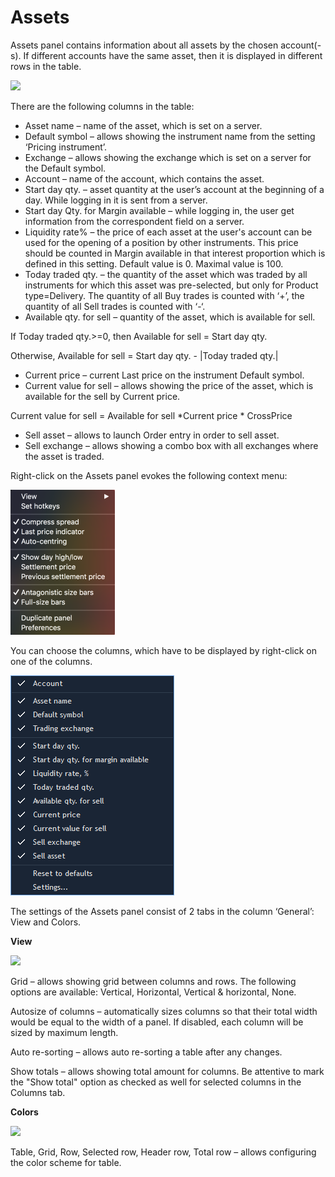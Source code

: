 # Assets

Assets panel contains information about all assets by the chosen account\(-s\). If different accounts have the same asset, then it is displayed in different rows in the table.

![](../../../.gitbook/assets/new-assets.png)


There are the following columns in the table:

* Asset name – name of the asset, which is set on a server.
* Default symbol – allows showing the instrument name from the setting ‘Pricing instrument’.
* Exchange – allows showing the exchange which is set on a server for the Default symbol.
* Account – name of the account, which contains the asset.
* Start day qty. – asset quantity at the user’s account at the beginning of a day. While logging in it is sent from a server.
* Start day Qty. for Margin available – while logging in, the user get information from the correspondent field on a server.
* Liquidity rate% – the price of each asset at the user's account can be used for the opening of a position by other instruments. This price should be counted in Margin available in that interest proportion which is defined in this setting. Default value is 0. Maximal value is 100.
* Today traded qty. – the quantity of the asset which was traded by all instruments for which this asset was pre-selected, but only for Product type=Delivery. The quantity of all Buy trades is counted with ‘+’, the quantity of all Sell trades is counted with ‘-‘.
* Available qty. for sell – quantity of the asset, which is available for sell.

If Today traded qty.&gt;=0, then Available for sell = Start day qty.

Otherwise, Available for sell = Start day qty. - \|Today traded qty.\|

* Current price – current Last price on the instrument Default symbol.
* Current value for sell – allows showing the price of the asset, which is available for the sell by Current price.

Current value for sell = Available for sell \*Current price \* CrossPrice

* Sell asset – allows to launch Order entry in order to sell asset.
* Sell exchange – allows showing a combo box with all exchanges where the asset is traded.

Right-click on the Assets panel evokes the following context menu:

![](../../../.gitbook/assets/menu%20%283%29.png)


You can choose the columns, which have to be displayed by right-click on one of the columns.

![](../../../.gitbook/assets/menu2.png)


The settings of the Assets panel consist of 2 tabs in the column ‘General’: View and Colors.

**View**

![](../../../.gitbook/assets/view-assets.png)


Grid – allows showing grid between columns and rows. The following options are available: Vertical, Horizontal, Vertical & horizontal, None.

Autosize of columns – automatically sizes columns so that their total width would be equal to the width of a panel. If disabled, each column will be sized by maximum length.

Auto re-sorting – allows auto re-sorting a table after any changes.

Show totals – allows showing total amount for columns. Be attentive to mark the "Show total" option as checked as well for selected columns in the Columns tab.

**Colors**

![](../../../.gitbook/assets/colors-assets.png)


Table, Grid, Row, Selected row, Header row, Total row – allows configuring the color scheme for table.

